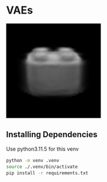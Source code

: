 # VAEs
![](.imgs/vae_interpolation.gif)

## Installing Dependencies
Use python3.11.5 for this venv
```bash
python -m venv .venv
source ./.venv/bin/activate
pip install -r requirements.txt
```
